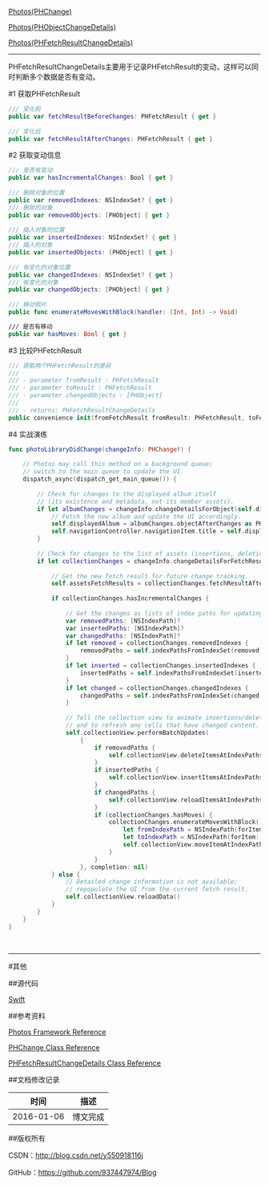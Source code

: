 [Photos(PHChange)](https://github.com/937447974/Blog/blob/master/IOS/Media%20Layer/Photos/Photos(PHChange).md)

[Photos(PHObjectChangeDetails)](https://github.com/937447974/Blog/blob/master/IOS/Media%20Layer/Photos/Photos(PHObjectChangeDetails).md)

[Photos(PHFetchResultChangeDetails)](https://github.com/937447974/Blog/blob/master/IOS/Media%20Layer/Photos/Photos(PHFetchResultChangeDetails).md)

---

PHFetchResultChangeDetails主要用于记录PHFetchResult的变动，这样可以同时判断多个数据是否有变动。

#1 获取PHFetchResult

```swift
/// 变化前
public var fetchResultBeforeChanges: PHFetchResult { get }
    
/// 变化后
public var fetchResultAfterChanges: PHFetchResult { get }
``` 

#2 获取变动信息

```swift
/// 是否有变动
public var hasIncrementalChanges: Bool { get }
    
/// 删除对象的位置
public var removedIndexes: NSIndexSet? { get }
/// 删除的对象
public var removedObjects: [PHObject] { get }
    
/// 插入对象的位置
public var insertedIndexes: NSIndexSet? { get }
/// 插入的对象
public var insertedObjects: [PHObject] { get }
    
/// 有变化的对象位置
public var changedIndexes: NSIndexSet? { get }
/// 有变化的对象
public var changedObjects: [PHObject] { get }
    
/// 移动照片
public func enumerateMovesWithBlock(handler: (Int, Int) -> Void)

/// 是否有移动
public var hasMoves: Bool { get }
```

#3 比较PHFetchResult

```swift
/// 获取两个PHFetchResult的差异
///
/// - parameter fromResult : PHFetchResult
/// - parameter toResult : PHFetchResult
/// - parameter changedObjects : [PHObject]
///
/// - returns: PHFetchResultChangeDetails
public convenience init(fromFetchResult fromResult: PHFetchResult, toFetchResult toResult: PHFetchResult, changedObjects: [PHObject])
```

#4 实战演练

```swift
func photoLibraryDidChange(changeInfo: PHChange!) {
    
    // Photos may call this method on a background queue;
    // switch to the main queue to update the UI.
    dispatch_async(dispatch_get_main_queue()) {
        
        // Check for changes to the displayed album itself
        // (its existence and metadata, not its member assets).
        if let albumChanges = changeInfo.changeDetailsForObject(self.displayedAlbum) {
            // Fetch the new album and update the UI accordingly.
            self.displayedAlbum = albumChanges.objectAfterChanges as PHAssetCollection
            self.navigationController.navigationItem.title = self.displayedAlbum.localizedTitle
        }
        
        // Check for changes to the list of assets (insertions, deletions, moves, or updates).
        if let collectionChanges = changeInfo.changeDetailsForFetchResult(self.assetsFetchResults) {
            
            // Get the new fetch result for future change tracking.
            self.assetsFetchResults = collectionChanges.fetchResultAfterChanges
            
            if collectionChanges.hasIncrementalChanges {
                
                // Get the changes as lists of index paths for updating the UI.
                var removedPaths: [NSIndexPath]?
                var insertedPaths: [NSIndexPath]?
                var changedPaths: [NSIndexPath]?
                if let removed = collectionChanges.removedIndexes {
                    removedPaths = self.indexPathsFromIndexSet(removed)
                }
                if let inserted = collectionChanges.insertedIndexes {
                    insertedPaths = self.indexPathsFromIndexSet(inserted)
                }
                if let changed = collectionChanges.changedIndexes {
                    changedPaths = self.indexPathsFromIndexSet(changed)
                }
                
                // Tell the collection view to animate insertions/deletions/moves
                // and to refresh any cells that have changed content.
                self.collectionView.performBatchUpdates(
                    {
                        if removedPaths {
                            self.collectionView.deleteItemsAtIndexPaths(removedPaths)
                        }
                        if insertedPaths {
                            self.collectionView.insertItemsAtIndexPaths(insertedPaths)
                        }
                        if changedPaths {
                            self.collectionView.reloadItemsAtIndexPaths(changedPaths)
                        }
                        if (collectionChanges.hasMoves) {
                            collectionChanges.enumerateMovesWithBlock() { fromIndex, toIndex in
                                let fromIndexPath = NSIndexPath(forItem: fromIndex, inSection: 0)
                                let toIndexPath = NSIndexPath(forItem: toIndex, inSection: 0)
                                self.collectionView.moveItemAtIndexPath(fromIndexPath, toIndexPath: toIndexPath)
                            }
                        }
                    }, completion: nil)
            } else {
                // Detailed change information is not available;
                // repopulate the UI from the current fetch result.
                self.collectionView.reloadData()
            }
        }
    }
}
```

&#160;

----------

#其他

##源代码

[Swift](https://github.com/937447974/Swift)

##参考资料

[Photos Framework Reference](https://developer.apple.com/library/ios/documentation/Photos/Reference/Photos_Framework/index.html)

[PHChange Class Reference](https://developer.apple.com/library/ios/documentation/Photos/Reference/PHChange_Class/index.html)

[PHFetchResultChangeDetails Class Reference](https://developer.apple.com/library/ios/documentation/Photos/Reference/PHFetchResultChangeDetails_Class/index.html)

##文档修改记录

| 时间 | 描述 |
| ---- | ---- |
| 2016-01-06 | 博文完成 |

##版权所有

CSDN：http://blog.csdn.net/y550918116j

GitHub：https://github.com/937447974/Blog